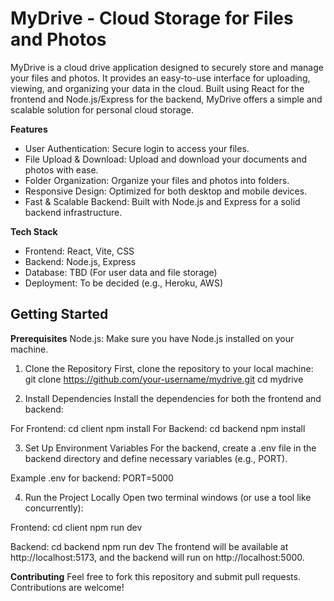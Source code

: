 # MyDrive - Cloud Storage for Files and Photos

MyDrive is a cloud drive application designed to securely store and manage your files and photos. It provides an easy-to-use interface for uploading, viewing, and organizing your data in the cloud. Built using React for the frontend and Node.js/Express for the backend, MyDrive offers a simple and scalable solution for personal cloud storage.

**Features**
- User Authentication: Secure login to access your files.
- File Upload & Download: Upload and download your documents and photos with ease.
- Folder Organization: Organize your files and photos into folders.
- Responsive Design: Optimized for both desktop and mobile devices.
- Fast & Scalable Backend: Built with Node.js and Express for a solid backend infrastructure.

**Tech Stack**
- Frontend: React, Vite, CSS
- Backend: Node.js, Express
- Database: TBD (For user data and file storage)
- Deployment: To be decided (e.g., Heroku, AWS)

## Getting Started

**Prerequisites**
Node.js: Make sure you have Node.js installed on your machine.

1. Clone the Repository
   First, clone the repository to your local machine:
git clone https://github.com/your-username/mydrive.git
cd mydrive

3. Install Dependencies
   Install the dependencies for both the frontend and backend:

For Frontend:
cd client
npm install
For Backend:
cd backend
npm install

3. Set Up Environment Variables
   For the backend, create a .env file in the backend directory and define necessary variables (e.g., PORT).

Example .env for backend:
PORT=5000

4. Run the Project Locally
   Open two terminal windows (or use a tool like concurrently):

Frontend:
cd client
npm run dev

Backend:
cd backend
npm run dev
The frontend will be available at http://localhost:5173, and the backend will run on http://localhost:5000.

**Contributing**
Feel free to fork this repository and submit pull requests. Contributions are welcome!
